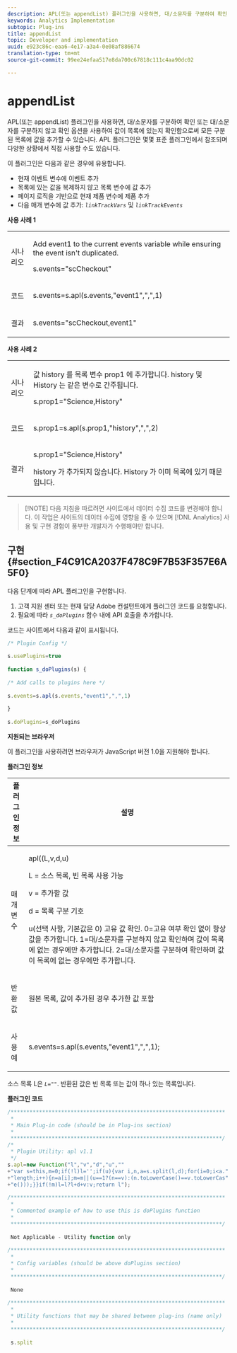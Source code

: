 ```yaml
---
description: APL(또는 appendList) 플러그인을 사용하면, 대/소문자를 구분하여 확인 또는 대/소문자를 구분하지 않고 확인 옵션을 사용하여 값이 목록에 있는지 확인함으로써 모든 구분된 목록에 값을 추가할 수 있습니다. APL 플러그인은 몇몇 표준 플러그인에서 참조되며 다양한 상황에서 직접 사용할 수도 있습니다.
keywords: Analytics Implementation
subtopic: Plug-ins
title: appendList
topic: Developer and implementation
uuid: e923c86c-eaa6-4e17-a3a4-0e08af886674
translation-type: tm+mt
source-git-commit: 99ee24efaa517e8da700c67818c111c4aa90dc02

---
```



# appendList

APL(또는 appendList) 플러그인을 사용하면, 대/소문자를 구분하여 확인 또는 대/소문자를 구분하지 않고 확인 옵션을 사용하여 값이 목록에 있는지 확인함으로써 모든 구분된 목록에 값을 추가할 수 있습니다. APL 플러그인은 몇몇 표준 플러그인에서 참조되며 다양한 상황에서 직접 사용할 수도 있습니다.

이 플러그인은 다음과 같은 경우에 유용합니다.

* 현재 이벤트 변수에 이벤트 추가
* 목록에 있는 값을 복제하지 않고 목록 변수에 값 추가
* 페이지 로직을 기반으로 현재 제품 변수에 제품 추가
* 다음 매개 변수에 값 추가: *`linkTrackVars`* 및 *`linkTrackEvents`*

**사용 사례 1**

<table id="table_5AAC1D9892CD4E5C9060E119EE4E7DC8"> 
 <tbody> 
  <tr> 
   <td colname="col1"> <p>시나리오 </p> </td> 
   <td colname="col2"> <p>Add <span class="term"> event1 </span> to the current events variable while ensuring the event isn't duplicated. </p> <p>s.events="scCheckout" </p> </td> 
  </tr> 
  <tr> 
   <td colname="col1"> <p>코드 </p> </td> 
   <td colname="col2"> <p>s.events=s.apl(s.events,"event1",",",1) </p> </td> 
  </tr> 
  <tr> 
   <td colname="col1"> <p>결과 </p> </td> 
   <td colname="col2"> <p>s.events="scCheckout,event1" </p> </td> 
  </tr> 
 </tbody> 
</table>

**사용 사례 2**

<table id="table_C4356C9AB95948F3929A7B75E07AE9E7"> 
 <tbody> 
  <tr> 
   <td colname="col1"> <p>시나리오 </p> </td> 
   <td colname="col2"> <p>값  <span class="term"> history </span>를 목록 변수 <span class="varname"> prop1 </span>에 추가합니다. <span class="term"> history </span> 및 <span class="term"> History </span>는 같은 변수로 간주됩니다. </p> <p>s.prop1="Science,History" </p> </td> 
  </tr> 
  <tr> 
   <td colname="col1"> <p>코드 </p> </td> 
   <td colname="col2"> <p>s.prop1=s.apl(s.prop1,"history",",",2) </p> </td> 
  </tr> 
  <tr> 
   <td colname="col1"> <p>결과 </p> </td> 
   <td colname="col2"> <p>s.prop1="Science,History" </p> <p> <span class="term"> history </span>가 추가되지 않습니다. <span class="term"> History </span>가 이미 목록에 있기 때문입니다. </p> </td> 
  </tr> 
 </tbody> 
</table>

> [!NOTE] 다음 지침을 따르려면 사이트에서 데이터 수집 코드를 변경해야 합니다. 이 작업은 사이트의 데이터 수집에 영향을 줄 수 있으며 [!DNL Analytics] 사용 및 구현 경험이 풍부한 개발자가 수행해야만 합니다.

## 구현 {#section_F4C91CA2037F478C9F7B53F357E6A5F0}

다음 단계에 따라 APL 플러그인을 구현합니다.

1. 고객 지원 센터 또는 현재 담당 Adobe 컨설턴트에게 플러그인 코드를 요청합니다.
1. 필요에 따라 *`s_doPlugins`* 함수 내에 API 호출을 추가합니다.

코드는 사이트에서 다음과 같이 표시됩니다.

```js
/* Plugin Config */ 
 
s.usePlugins=true 
 
function s_doPlugins(s) { 
 
/* Add calls to plugins here */ 
 
s.events=s.apl(s.events,"event1",",",1) 
 
} 
 
s.doPlugins=s_doPlugins
```

**지원되는 브라우저**

이 플러그인을 사용하려면 브라우저가 JavaScript 버전 1.0을 지원해야 합니다.

**플러그인 정보**

<table id="table_7B9EDD616C164D6B8B53558337DF12C2"> 
 <thead> 
  <tr> 
   <th colname="col1" class="entry"> 플러그인 정보 </th> 
   <th colname="col2" class="entry"> 설명 </th> 
  </tr> 
 </thead>
 <tbody> 
  <tr> 
   <td colname="col1"> <p>매개 변수 </p> </td> 
   <td colname="col2"> <p>apl((L,v,d,u) </p> <p>L = 소스 목록, 빈 목록 사용 가능 </p> <p> v = 추가할 값 </p> <p> d = 목록 구분 기호 </p> <p> u(선택 사항, 기본값은 0) 고유 값 확인. 0=고유 여부 확인 없이 항상 값을 추가합니다. 1=대/소문자를 구분하지 않고 확인하며 값이 목록에 없는 경우에만 추가합니다. 2=대/소문자를 구분하여 확인하며 값이 목록에 없는 경우에만 추가합니다. </p> </td> 
  </tr> 
  <tr> 
   <td colname="col1"> <p>반환 값 </p> </td> 
   <td colname="col2"> <p>원본 목록, 값이 추가된 경우 추가한 값 포함 </p> </td> 
  </tr> 
  <tr> 
   <td colname="col1"> <p>사용 예 </p> </td> 
   <td colname="col2"> <p>s.events=s.apl(s.events,"event1",",",1); </p> </td> 
  </tr> 
 </tbody> 
</table>

소스 목록 L은 *`L=""`*. 반환된 값은 빈 목록 또는 값이 하나 있는 목록입니다.

**플러그인 코드**

```js
/******************************************************************** 
 * 
 * Main Plug-in code (should be in Plug-ins section) 
 * 
 *******************************************************************/ 
/* 
 * Plugin Utility: apl v1.1 
 */ 
s.apl=new Function("l","v","d","u","" 
+"var s=this,m=0;if(!l)l='';if(u){var i,n,a=s.split(l,d);for(i=0;i<a." 
+"length;i++){n=a[i];m=m||(u==1?(n==v):(n.toLowerCase()==v.toLowerCas" 
+"e()));}}if(!m)l=l?l+d+v:v;return l"); 
 
/******************************************************************** 
 * 
 * Commented example of how to use this is doPlugins function 
 * 
 *******************************************************************/ 
  
 Not Applicable - Utility function only 
 
/******************************************************************** 
 * 
 * Config variables (should be above doPlugins section) 
 * 
 *******************************************************************/ 
 
 None 
 
/******************************************************************** 
 * 
 * Utility functions that may be shared between plug-ins (name only) 
 * 
 *******************************************************************/ 
  
 s.split
```

